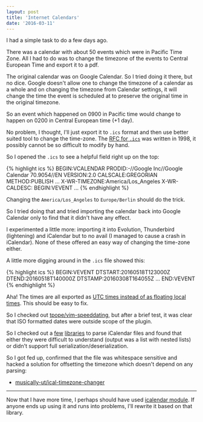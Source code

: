 ```yaml
---
layout: post
title: 'Internet Calendars'
date: '2016-03-11'
---
```


I had a simple task to do a few days ago.

There was a calendar with about 50 events which were in Pacific Time Zone.
All I had to do was to change the timezone of the events to Central European Time and export it to a pdf.

The original calendar was on Google Calendar. So I tried doing it there, but no dice.
Google doesn't allow one to change the timezone of a calendar as a whole and on changing the timezone from Calendar settings, it will change the time the event is scheduled at to preserve the original time in the original timezone.

So an event which happened on 0900 in Pacific time would change to happen on 0200 in Central European time (+1 day).

No problem, I thought, I'll just export it to `.ics` format and then use better suited tool to change the time-zone. The [RFC for `.ics`](https://tools.ietf.org/html/rfc5545) was written in 1998, it possibly cannot be so difficult to modify by hand.

So I opened the `.ics` to see a helpful field right up on the top:

{% highlight ics %}
BEGIN:VCALENDAR
PRODID:-//Google Inc//Google Calendar 70.9054//EN
VERSION:2.0
CALSCALE:GREGORIAN
METHOD:PUBLISH
...
X-WR-TIMEZONE:America/Los_Angeles
X-WR-CALDESC:
BEGIN:VEVENT
...
{% endhighlight %}

Changing the `America/Los_Angeles` to `Europe/Berlin` should do the trick.

So I tried doing that and tried importing the calendar back into Google Calendar only to find that it didn't have any effect.

I experimented a little more: importing it into Evolution, Thunderbird (lightening) and iCalendar but to no avail (I managed to cause a crash in iCalendar).
None of these offered an easy way of changing the time-zone either.

A little more digging around in the `.ics` file showed this:

{% highlight ics %}
BEGIN:VEVENT
DTSTART:20160518T123000Z
DTEND:20160518T140000Z
DTSTAMP:20160308T164055Z
...
END:VEVENT
{% endhighlight %}

Aha! The times are all exported as [UTC times instead of as floating local times](https://tools.ietf.org/html/rfc5545#section-3.3.5).
This should be easy to fix. 

So I checked out [<span class="devicons devicons-github_badge"></span>
tpope/vim-speeddating](https://github.com/tpope/vim-speeddating), but after a brief test, it was clear that
ISO formatted dates were outside scope of the plugin.

So I checked out a [few](https://github.com/mozilla-comm/ical.js/)
[libraries](https://www.npmjs.com/package/ical) to parse iCalendar files and
found that either they were difficult to understand (output was a list with nested lists) or
didn't support full serialization/deserialization.

So I got fed up, confirmed that the file was whitespace sensitive and hacked a solution
for offsetting the timezone which doesn't depend on any parsing:

 - [<span class="devicons devicons-github_badge"></span> musically-ut/ical-timezone-changer](https://github.com/musically-ut/ical-timezone-changer)

----

Now that I have more time, I perhaps should have used [icalendar
module](http://icalendar.readthedocs.org/en/latest/api.html#module-icalendar.cal).
If anyone ends up using it and runs into problems, I'll rewrite it based on
that library.

